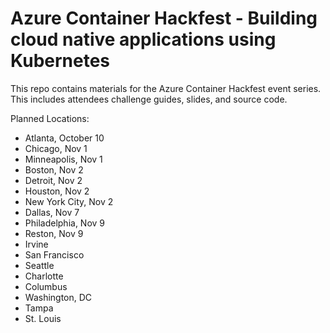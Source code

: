 # Azure Container Hackfest - Building cloud native applications using Kubernetes

This repo contains materials for the Azure Container Hackfest event series. This includes attendees challenge guides, slides, and source code. 

Planned Locations:

* Atlanta, October 10
* Chicago, Nov 1
* Minneapolis, Nov 1
* Boston, Nov 2
* Detroit, Nov 2
* Houston, Nov 2
* New York City, Nov 2
* Dallas, Nov 7
* Philadelphia, Nov 9
* Reston, Nov 9
* Irvine
* San Francisco
* Seattle
* Charlotte
* Columbus
* Washington, DC
* Tampa
* St. Louis
